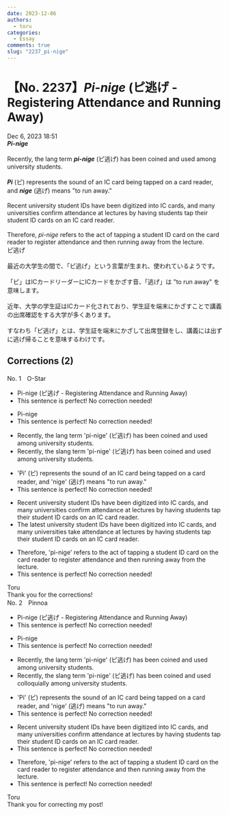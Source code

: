 ```yaml
---
date: 2023-12-06
authors:
  - toru
categories:
  - Essay
comments: true
slug: "2237_pi-nige"
---
```


# 【No. 2237】<strong><em>Pi-nige</strong></em> (ピ逃げ - Registering Attendance and Running Away)
<div class="date">Dec 6, 2023 18:51</div>
<div id="post"><div id="body_show_ori">
<strong><em>Pi-nige</strong></em><br/><br/>Recently, the lang term <strong><em>pi-nige</em></strong> (ピ逃げ) has been coined and used among university students.<br/><br/><strong><em>Pi</em></strong> (ピ) represents the sound of an IC card being tapped on a card reader, and <strong><em>nige</em></strong> (逃げ) means "to run away."<br/><br/>Recent university student IDs have been digitized into IC cards, and many universities confirm attendance at lectures by having students tap their student ID cards on an IC card reader.<br/><br/>Therefore, <em>pi-nige</em> refers to the act of tapping a student ID card on the card reader to register attendance and then running away from the lecture.
</div></div>

<!-- more -->

<div id="post_ja"><div id="body_show_mo">
ピ逃げ<br/><br/>最近の大学生の間で、「ピ逃げ」という言葉が生まれ、使われているようです。<br/><br/>「ピ」はICカードリーダーにICカードをかざす音、「逃げ」は "to run away" を意味します。<br/><br/>近年、大学の学生証はICカード化されており、学生証を端末にかざすことで講義の出席確認をする大学が多くあります。<br/><br/>すなわち「ピ逃げ」とは、学生証を端末にかざして出席登録をし、講義には出ずに逃げ帰ることを意味するわけです。
</div></div>

## Corrections (2)
<div id="block"><div class="first_name"> No. 1　<span class="just_name">O-Star</span></div><div id="block2">
<ul class="correction_field">
<li class="incorrect">Pi-nige (ピ逃げ - Registering Attendance and Running Away)</li>
<li class="corrected perfect">This sentence is perfect! No correction needed!</li>
</ul>
<ul class="correction_field">
<li class="incorrect">Pi-nige</li>
<li class="corrected perfect">This sentence is perfect! No correction needed!</li>
</ul>
<ul class="correction_field">
<li class="incorrect">Recently, the lang term 'pi-nige' (ピ逃げ) has been coined and used among university students.</li>
<li class="corrected correct">
Recently, the <span class="f_bold">slang</span> term 'pi-nige' (ピ逃げ) has been coined and used among university students.
</li>
</ul>
<ul class="correction_field">
<li class="incorrect">'Pi' (ピ) represents the sound of an IC card being tapped on a card reader, and 'nige' (逃げ) means "to run away."</li>
<li class="corrected perfect">This sentence is perfect! No correction needed!</li>
</ul>
<ul class="correction_field">
<li class="incorrect">Recent university student IDs have been digitized into IC cards, and many universities confirm attendance at lectures by having students tap their student ID cards on an IC card reader.</li>
<li class="corrected correct">
<span class="f_bold">The latest</span> university student IDs have been digitized into IC cards, and many universities<span class="f_bold"> take</span> attendance at lectures by having students tap their student ID cards on an IC card reader.
</li>
</ul>
<ul class="correction_field">
<li class="incorrect">Therefore, 'pi-nige' refers to the act of tapping a student ID card on the card reader to register attendance and then running away from the lecture.</li>
<li class="corrected perfect">This sentence is perfect! No correction needed!</li>
</ul>
</div><div class="name"><span class="just_name">Toru</span><br>
Thank you for the corrections!
</div>
</div>
<div id="block"><div class="first_name"> No. 2　<span class="just_name">Pinnoa </span></div><div id="block2">
<ul class="correction_field">
<li class="incorrect">Pi-nige (ピ逃げ - Registering Attendance and Running Away)</li>
<li class="corrected perfect">This sentence is perfect! No correction needed!</li>
</ul>
<ul class="correction_field">
<li class="incorrect">Pi-nige</li>
<li class="corrected perfect">This sentence is perfect! No correction needed!</li>
</ul>
<ul class="correction_field">
<li class="incorrect">Recently, the lang term 'pi-nige' (ピ逃げ) has been coined and used among university students.</li>
<li class="corrected correct">
Recently, the <span class="f_red">s</span>lang term 'pi-nige' (ピ逃げ) has been coined and used <span class="f_red">colloquially</span> among university students.
</li>
</ul>
<ul class="correction_field">
<li class="incorrect">'Pi' (ピ) represents the sound of an IC card being tapped on a card reader, and 'nige' (逃げ) means "to run away."</li>
<li class="corrected perfect">This sentence is perfect! No correction needed!</li>
</ul>
<ul class="correction_field">
<li class="incorrect">Recent university student IDs have been digitized into IC cards, and many universities confirm attendance at lectures by having students tap their student ID cards on an IC card reader.</li>
<li class="corrected perfect">This sentence is perfect! No correction needed!</li>
</ul>
<ul class="correction_field">
<li class="incorrect">Therefore, 'pi-nige' refers to the act of tapping a student ID card on the card reader to register attendance and then running away from the lecture.</li>
<li class="corrected perfect">This sentence is perfect! No correction needed!</li>
</ul>
</div><div class="name"><span class="just_name">Toru</span><br>
Thank you for correcting my post!
</div>
</div>
